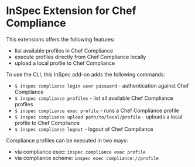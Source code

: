 # InSpec Extension for Chef Compliance

This extensions offers the following features:

 - list available profiles in Chef Compliance
 - execute profiles directly from Chef Compliance locally
 - upload a local profile to Chef Compliance

To use the CLI, this InSpec add-on adds the following commands:

 * `$ inspec compliance login user password` - authentication against Chef Compliance
 * `$ inspec compliance profiles` - list all available Chef Compliance profiles
 * `$ inspec compliance exec profile` - runs a Chef Compliance profile
 * `$ inspec compliance upload path/to/local/profile` - uploads a local profile to Chef Compliance
 * `$ inspec compliance logout` - logout of Chef Compliance

Compliance profiles can be executed in two mays:

- via compliance exec: `inspec compliance exec profile`
- via compliance scheme: `inspec exec compliance://profile`
